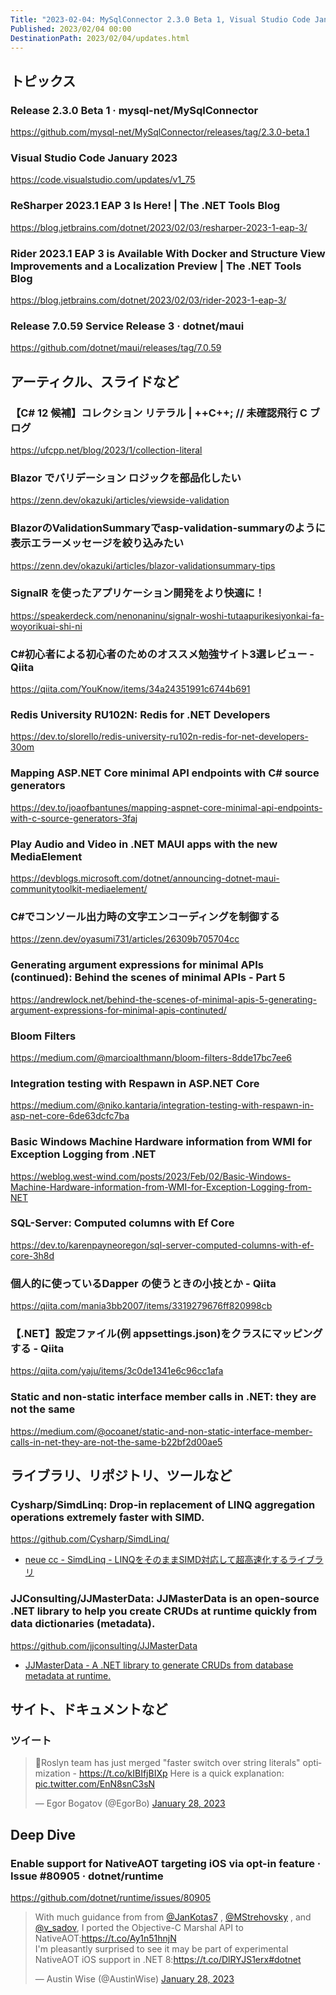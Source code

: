 ```yaml
---
Title: "2023-02-04: MySqlConnector 2.3.0 Beta 1, Visual Studio Code January 2023, ReSharper & Rider 2023.1 EAP 3"
Published: 2023/02/04 00:00
DestinationPath: 2023/02/04/updates.html
---
```

<!--
# yyyy-MM-dd
## 主なトピックス
## ヘッドライン
## アーティクル、スライドなど
## ライブラリ、リポジトリ、ツールなど
## サイト、ドキュメントなど
### ツイート
## Deep Dive
-->

## トピックス
### Release 2.3.0 Beta 1 · mysql-net/MySqlConnector
https://github.com/mysql-net/MySqlConnector/releases/tag/2.3.0-beta.1

### Visual Studio Code January 2023
https://code.visualstudio.com/updates/v1_75

### ReSharper 2023.1 EAP 3 Is Here! | The .NET Tools Blog
https://blog.jetbrains.com/dotnet/2023/02/03/resharper-2023-1-eap-3/

### Rider 2023.1 EAP 3 is Available With Docker and Structure View Improvements and a Localization Preview | The .NET Tools Blog
https://blog.jetbrains.com/dotnet/2023/02/03/rider-2023-1-eap-3/

### Release 7.0.59 Service Release 3 · dotnet/maui
https://github.com/dotnet/maui/releases/tag/7.0.59

## アーティクル、スライドなど
### 【C# 12 候補】コレクション リテラル | &#x2B;&#x2B;C&#x2B;&#x2B;; // 未確認飛行 C ブログ
https://ufcpp.net/blog/2023/1/collection-literal

### Blazor でバリデーション ロジックを部品化したい
https://zenn.dev/okazuki/articles/viewside-validation

### BlazorのValidationSummaryでasp-validation-summaryのように表示エラーメッセージを絞り込みたい
https://zenn.dev/okazuki/articles/blazor-validationsummary-tips

### SignalR を使ったアプリケーション開発をより快適に！
https://speakerdeck.com/nenonaninu/signalr-woshi-tutaapurikesiyonkai-fa-woyorikuai-shi-ni

### C#初心者による初心者のためのオススメ勉強サイト3選レビュー - Qiita
https://qiita.com/YouKnow/items/34a24351991c6744b691

### Redis University RU102N: Redis for .NET Developers
https://dev.to/slorello/redis-university-ru102n-redis-for-net-developers-30om

### Mapping ASP.NET Core minimal API endpoints with C# source generators
https://dev.to/joaofbantunes/mapping-aspnet-core-minimal-api-endpoints-with-c-source-generators-3faj

### Play Audio and Video in .NET MAUI apps with the new MediaElement
https://devblogs.microsoft.com/dotnet/announcing-dotnet-maui-communitytoolkit-mediaelement/

### C#でコンソール出力時の文字エンコーディングを制御する
https://zenn.dev/oyasumi731/articles/26309b705704cc

### Generating argument expressions for minimal APIs (continued): Behind the scenes of minimal APIs - Part 5
https://andrewlock.net/behind-the-scenes-of-minimal-apis-5-generating-argument-expressions-for-minimal-apis-continuted/

### Bloom Filters
https://medium.com/@marcioalthmann/bloom-filters-8dde17bc7ee6

### Integration testing with Respawn in ASP.NET Core
https://medium.com/@niko.kantaria/integration-testing-with-respawn-in-asp-net-core-6de63dcfc7ba

### Basic Windows Machine Hardware information from WMI for Exception Logging from .NET
https://weblog.west-wind.com/posts/2023/Feb/02/Basic-Windows-Machine-Hardware-information-from-WMI-for-Exception-Logging-from-NET

### SQL-Server: Computed columns with Ef Core
https://dev.to/karenpayneoregon/sql-server-computed-columns-with-ef-core-3h8d

### 個人的に使っているDapper の使うときの小技とか - Qiita
https://qiita.com/mania3bb2007/items/3319279676ff820998cb

### 【.NET】設定ファイル(例 appsettings.json)をクラスにマッピングする - Qiita
https://qiita.com/yaju/items/3c0de1341e6c96cc1afa

### Static and non-static interface member calls in .NET: they are not the same
https://medium.com/@ocoanet/static-and-non-static-interface-member-calls-in-net-they-are-not-the-same-b22bf2d00ae5

## ライブラリ、リポジトリ、ツールなど

### Cysharp/SimdLinq: Drop-in replacement of LINQ aggregation operations extremely faster with SIMD.
https://github.com/Cysharp/SimdLinq/

- [neue cc - SimdLinq - LINQをそのままSIMD対応して超高速化するライブラリ](https://neue.cc/2023/01/30-SimdLinq.html)


### JJConsulting/JJMasterData: JJMasterData is an open-source .NET library to help you create CRUDs at runtime quickly from data dictionaries (metadata).
https://github.com/jjconsulting/JJMasterData

- [JJMasterData - A .NET library to generate CRUDs from database metadata at runtime.](https://dev.to/gumbarros/jjmasterdata-a-net-library-to-generate-cruds-from-database-metadata-at-runtime-3d5b)


## サイト、ドキュメントなど
### ツイート
<!-- https://twitter.com/egorbo/status/1619448596360994816?s=12 -->
<blockquote class="twitter-tweet"><p lang="en" dir="ltr">🎉Roslyn team has just merged &quot;faster switch over string literals&quot; optimization - <a href="https://t.co/kIBIfjBIXp">https://t.co/kIBIfjBIXp</a> Here is a quick explanation: <a href="https://t.co/EnN8snC3sN">pic.twitter.com/EnN8snC3sN</a></p>&mdash; Egor Bogatov (@EgorBo) <a href="https://twitter.com/EgorBo/status/1619448596360994816?ref_src=twsrc%5Etfw">January 28, 2023</a></blockquote>
<script async src="https://platform.twitter.com/widgets.js" charset="utf-8"></script>


## Deep Dive

### Enable support for NativeAOT targeting iOS via opt-in feature · Issue #80905 · dotnet/runtime
https://github.com/dotnet/runtime/issues/80905


<!-- https://twitter.com/austinwise/status/1619228434680680448?s=12 -->
<blockquote class="twitter-tweet"><p lang="en" dir="ltr">With much guidance from from <a href="https://twitter.com/JanKotas7?ref_src=twsrc%5Etfw">@JanKotas7</a> , <a href="https://twitter.com/MStrehovsky?ref_src=twsrc%5Etfw">@MStrehovsky</a> , and <a href="https://twitter.com/v_sadov?ref_src=twsrc%5Etfw">@v_sadov</a>, I ported the Objective-C Marshal API to NativeAOT:<a href="https://t.co/Ay1n51hnjN">https://t.co/Ay1n51hnjN</a><br>I&#39;m pleasantly surprised to see it may be part of experimental NativeAOT iOS support in .NET 8:<a href="https://t.co/DlRYJS1erx">https://t.co/DlRYJS1erx</a><a href="https://twitter.com/hashtag/dotnet?src=hash&amp;ref_src=twsrc%5Etfw">#dotnet</a></p>&mdash; Austin Wise (@AustinWise) <a href="https://twitter.com/AustinWise/status/1619228434680680448?ref_src=twsrc%5Etfw">January 28, 2023</a></blockquote>
<script async src="https://platform.twitter.com/widgets.js" charset="utf-8"></script>
